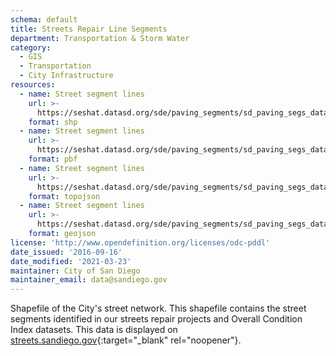 ```yaml
---
schema: default
title: Streets Repair Line Segments
department: Transportation & Storm Water
category:
  - GIS
  - Transportation
  - City Infrastructure
resources:
  - name: Street segment lines
    url: >-
      https://seshat.datasd.org/sde/paving_segments/sd_paving_segs_datasd.zip
    format: shp
  - name: Street segment lines
    url: >-
      https://seshat.datasd.org/sde/paving_segments/sd_paving_segs_datasd.pbf
    format: pbf
  - name: Street segment lines
    url: >-
      https://seshat.datasd.org/sde/paving_segments/sd_paving_segs_datasd.topojson
    format: topojson
  - name: Street segment lines
    url: >-
      https://seshat.datasd.org/sde/paving_segments/sd_paving_segs_datasd.geojson
    format: geojson
license: 'http://www.opendefinition.org/licenses/odc-pddl'
date_issued: '2016-09-16'
date_modified: '2021-03-23'
maintainer: City of San Diego
maintainer_email: data@sandiego.gov
---
```

Shapefile of the City's street network. This shapefile contains the street segments identified in our streets repair projects and Overall Condition Index datasets. This data is displayed on [streets.sandiego.gov](http://streets.sandiego.gov){:target="_blank" rel="noopener"}.
